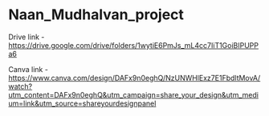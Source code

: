 # Naan_Mudhalvan_project

Drive link - https://drive.google.com/drive/folders/1wytiE6PmJs_mL4cc7IiT1GoiBIPUPPa6

Canva link - https://www.canva.com/design/DAFx9n0eghQ/NzUNWHlExz7E1FbdltMovA/watch?utm_content=DAFx9n0eghQ&utm_campaign=share_your_design&utm_medium=link&utm_source=shareyourdesignpanel
